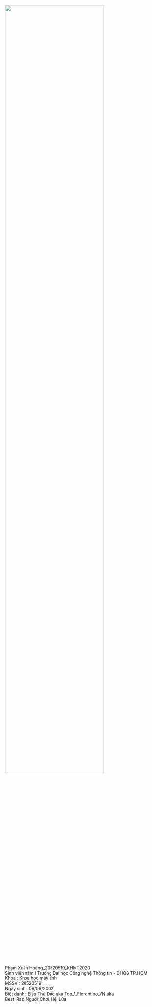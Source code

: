 <a href="https://goldenspring6622.github.io"></a> <br>
<img src="https://kenh14cdn.com/thumb_w/620/2016/14052494-1791255737752859-1715820519-n-1474280623162.jpg" width="80%" height="80%"><br>
Phạm Xuân Hoàng_20520519_KHMT2020 <br>
Sinh viên năm I Trường Đại học Công nghệ Thông tin - DHQG TP.HCM <br>
Khoa : Khoa học máy tính  <br>
MSSV : 20520519  <br>
Ngày sinh : 06/06/2002  <br>
Biệt danh : Elsu Thủ Đức aka Top_1_Florentino_VN aka Best_Raz_Người_Chơi_Hệ_Lửa
